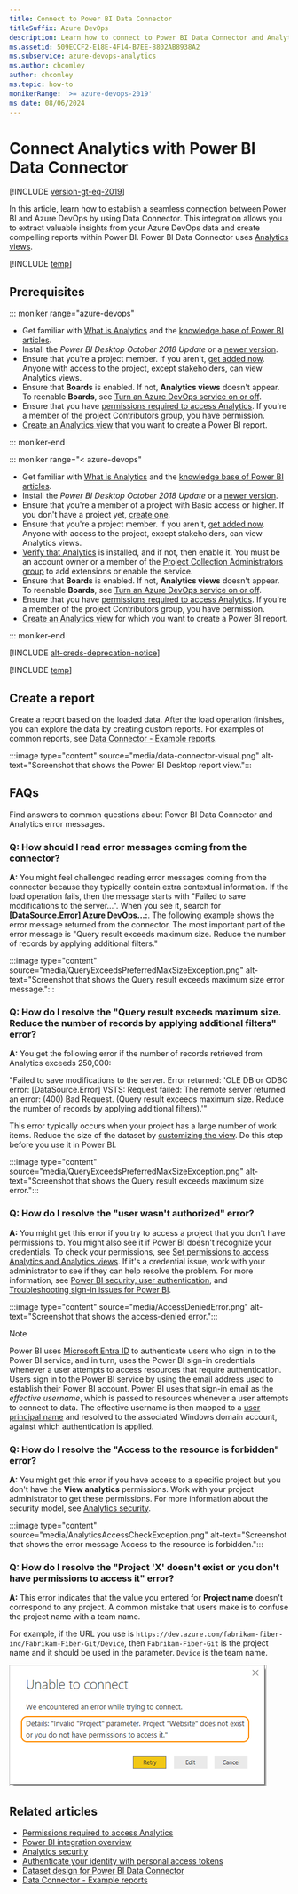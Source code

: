 ```yaml
---
title: Connect to Power BI Data Connector
titleSuffix: Azure DevOps
description: Learn how to connect to Power BI Data Connector and Analytics to access Azure DevOps data.
ms.assetid: 509ECCF2-E18E-4F14-B7EE-8802AB8938A2
ms.subservice: azure-devops-analytics
ms.author: chcomley
author: chcomley
ms.topic: how-to
monikerRange: '>= azure-devops-2019'
ms date: 08/06/2024
---
```


# Connect Analytics with Power BI Data Connector

[!INCLUDE [version-gt-eq-2019](../../includes/version-gt-eq-2019.md)]

In this article, learn how to establish a seamless connection between Power BI and Azure DevOps by using Data Connector. This integration allows you to extract valuable insights from your Azure DevOps data and create compelling reports within Power BI. Power BI Data Connector uses [Analytics views](what-are-analytics-views.md).

[!INCLUDE [temp](includes/analytics-views-warning.md)]

## Prerequisites

::: moniker range="azure-devops"

- Get familiar with [What is Analytics](what-is-analytics.md) and the [knowledge base of Power BI articles](/power-bi/).
- Install the *Power BI Desktop* *October 2018 Update* or a [newer version](https://aka.ms/pbidesktopstore).
- Ensure that you're a project member. If you aren't, [get added now](../../organizations/security/add-users-team-project.md). Anyone with access to the project, except stakeholders, can view Analytics views.
- Ensure that **Boards** is enabled. If not, **Analytics views** doesn't appear. To reenable **Boards**, see [Turn an Azure DevOps service on or off](../../organizations/settings/set-services.md).
- Ensure that you have [permissions required to access Analytics](analytics-security.md). If you're a member of the project Contributors group, you have permission.
- [Create an Analytics view](analytics-views-create.md) that you want to create a Power BI report.

::: moniker-end

::: moniker range="< azure-devops"

- Get familiar with [What is Analytics](what-is-analytics.md) and the [knowledge base of Power BI articles](/power-bi/).
- Install the *Power BI Desktop* *October 2018 Update* or a [newer version](https://aka.ms/pbidesktopstore).
- Ensure that you're a member of a project with Basic access or higher. If you don't have a project yet, [create one](../../organizations/projects/create-project.md).
- Ensure that you're a project member. If you aren't, [get added now](../../organizations/security/add-users-team-project.md). Anyone with access to the project, except stakeholders, can view Analytics views.
- [Verify that Analytics](../dashboards/analytics-extension.md?view=azure-devops-2019&preserve-view=true) is installed, and if not, then enable it. You must be an account owner or a member of the [Project Collection Administrators group](../../organizations/security/change-organization-collection-level-permissions.md) to add extensions or enable the service.
- Ensure that **Boards** is enabled. If not, **Analytics views** doesn't appear. To reenable **Boards**, see [Turn an Azure DevOps service on or off](../../organizations/settings/set-services.md).
- Ensure that you have [permissions required to access Analytics](analytics-security.md). If you're a member of the project Contributors group, you have permission.
- [Create an Analytics view](analytics-views-create.md) for which you want to create a Power BI report.

::: moniker-end

[!INCLUDE [alt-creds-deprecation-notice](../../includes/alt-creds-deprecation-notice.md)]

[!INCLUDE [temp](../includes/connect-analytics-view.md)]

## Create a report

Create a report based on the loaded data. After the load operation finishes, you can explore the data by creating custom reports. For examples of common reports, see [Data Connector - Example reports](data-connector-examples.md).

:::image type="content" source="media/data-connector-visual.png" alt-text="Screenshot that shows the Power BI Desktop report view.":::

<a id="PowerBILimitations">  </a>

<a id="q-a">  </a>

## FAQs

Find answers to common questions about Power BI Data Connector and Analytics error messages.

<!-- BEGINSECTION class="md-qanda" -->

### Q: How should I read error messages coming from the connector?

**A:** You might feel challenged reading error messages coming from the connector because they typically contain extra contextual information. If the load operation fails, then the message starts with "Failed to save modifications to the server...". When you see it, search for **&#91;DataSource.Error&#93; Azure DevOps...:**.
The following example shows the error message returned from the connector. The most important part of the error message is "Query result exceeds maximum size. Reduce the number of records by applying additional filters."

:::image type="content" source="media/QueryExceedsPreferredMaxSizeException.png" alt-text="Screenshot that shows the Query result exceeds maximum size error message.":::

<a id="QueryExceedsPreferredMaxSizeException">  </a>

### Q: How do I resolve the "Query result exceeds maximum size. Reduce the number of records by applying additional filters" error?

**A:** You get the following error if the number of records retrieved from Analytics exceeds 250,000:

"Failed to save modifications to the server. Error returned: 'OLE DB or ODBC error: 
&#91;DataSource.Error&#93; VSTS: Request failed: The remote server returned an error: (400) Bad Request. 
(Query result exceeds maximum size. Reduce the number of records by applying additional filters).'"

This error typically occurs when your project has a large number of work items. Reduce the size of the dataset by [customizing the view](analytics-views-create.md). Do this step before you use it in Power BI.

:::image type="content" source="media/QueryExceedsPreferredMaxSizeException.png" alt-text="Screenshot that shows the Query result exceeds maximum size error.":::

<a id="AccessDeniedError">  </a>

### Q: How do I resolve the "user wasn't authorized" error?

**A:** You might get this error if you try to access a project that you don't have permissions to. You might also see it if Power BI doesn't recognize your credentials. To check your permissions, see [Set permissions to access Analytics and Analytics views](analytics-security.md). If it's a credential issue, work with your administrator to see if they can help resolve the problem. For more information, see [Power BI security, user authentication](/power-bi/admin/service-admin-power-bi-security#user-authentication), and [Troubleshooting sign-in issues for Power BI](/power-bi/admin/power-bi-cannot-sign-in).

:::image type="content" source="media/AccessDeniedError.png" alt-text="Screenshot that shows the access-denied error.":::

> [!NOTE]
> Power BI uses [Microsoft Entra ID](https://azure.microsoft.com/services/active-directory/) to authenticate users who sign in to the Power BI service, and in turn, uses the Power BI sign-in credentials whenever a user attempts to access resources that require authentication. Users sign in to the Power BI service by using the email address used to establish their Power BI account. Power BI uses that sign-in email as the *effective username*, which is passed to resources whenever a user attempts to connect to data. The effective username is then mapped to a [user principal name](/windows/win32/secauthn/user-name-formats) and resolved to the associated Windows domain account, against which authentication is applied.

<a id="AnalyticsAccessCheckException"></a>

### Q: How do I resolve the "Access to the resource is forbidden" error?

**A:** You might get this error if you have access to a specific project but you don't have the **View analytics** permissions. Work with your project administrator to get these permissions. For more information about the security model, see [Analytics security](analytics-security.md).

:::image type="content" source="media/AnalyticsAccessCheckException.png" alt-text="Screenshot that shows the error message Access to the resource is forbidden.":::

<a id="ProjectNotFoundError">  </a>

### Q: How do I resolve the "Project 'X' doesn't exist or you don't have permissions to access it" error?

**A:** This error indicates that the value you entered for **Project name** doesn't correspond to any project. A common mistake that users make is to confuse the project name with a team name.

For example, if the URL you use is `https://dev.azure.com/fabrikam-fiber-inc/Fabrikam-Fiber-Git/Device`, then `Fabrikam-Fiber-Git` is the project name and it should be used in the parameter. `Device` is the team name.

![Screenshot that shows the Project not found error.](media/ProjecNotFoundError.png)

<!-- ENDSECTION -->

## Related articles

- [Permissions required to access Analytics](analytics-security.md)
- [Power BI integration overview](overview.md)
- [Analytics security](analytics-security.md)
- [Authenticate your identity with personal access tokens](../../organizations/accounts/use-personal-access-tokens-to-authenticate.md)
- [Dataset design for Power BI Data Connector](data-connector-dataset.md)
- [Data Connector - Example reports](data-connector-examples.md)
